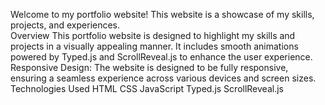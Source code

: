 Welcome to my portfolio website! This website is a showcase of my skills, projects, and experiences.        
Overview
This portfolio website is designed to highlight my skills and projects in a visually appealing manner. It includes smooth animations powered by Typed.js and ScrollReveal.js to enhance the user experience.
Responsive Design: The website is designed to be fully responsive, ensuring a seamless experience across various devices and screen sizes.
Technologies Used
HTML
CSS
JavaScript
Typed.js
ScrollReveal.js
